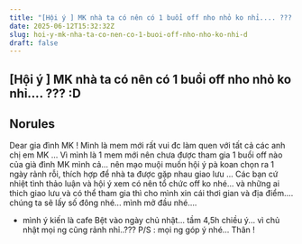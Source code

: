 ```yaml
---
title: "[Hội ý ] MK nhà ta có nên có 1 buổi off nho nhỏ ko nhỉ.... ??? :D"
date: 2025-06-12T15:32:32Z
slug: hoi-y-mk-nha-ta-co-nen-co-1-buoi-off-nho-nho-ko-nhi-d
draft: false
---
```


## [Hội ý ] MK nhà ta có nên có 1 buổi off nho nhỏ ko nhỉ.... ??? :D

## Norules

Dear gia đình  MK !
Mình là mem mới rất vui đc làm quen với tất cả các anh chị em MK ... 
Vì mình là 1 mem mới nên chưa được tham gia 1 buổi off nào của già đình MK mình cả... nên mạo muội muốn hội ý pà koan chọn ra 1 ngày rảnh rỗi, thích hợp để nhà ta được gặp nhau giao lưu ...
Các bạn cứ nhiệt tình thảo luận và hội ý xem có nên tổ chức off ko nhé... và những ai thich giao lưu và có thể tham gia thì cho mình xin cái thơi gian và địa điểm.... chúng ta sẽ lấy số đông nhé... 
mình mở đầu nhé....
- mình ý kiến là cafe Bệt vào ngày chủ nhật... tầm 4,5h chiều ý... vì chủ nhật mọi ng cũng rảnh nhỉ..???
P/S : mọi ng góp ý nhé...
Thân !